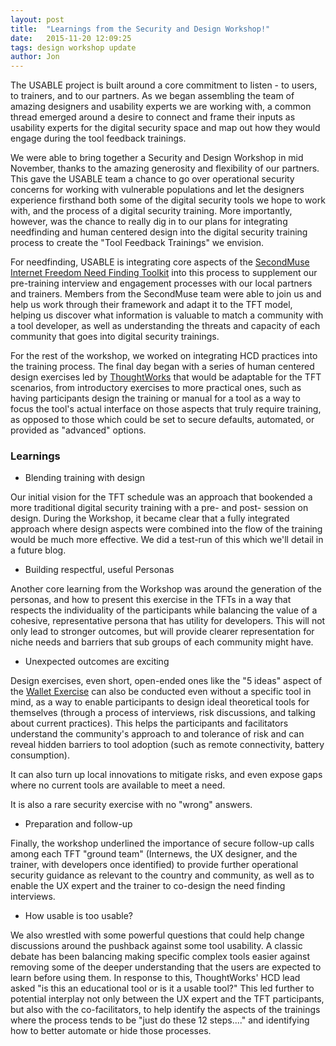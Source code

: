 ```yaml
---
layout: post
title:  "Learnings from the Security and Design Workshop!"
date:   2015-11-20 12:09:25
tags: design workshop update
author: Jon
---
```


The USABLE project is built around a core commitment to listen - to users, to trainers, and to our partners.  As we began assembling the team of amazing designers and usability experts we are working with, a common thread emerged around a desire to connect and frame their inputs as usability experts for the digital security space and map out how they would engage during the tool feedback trainings.

We were able to bring together a Security and Design Workshop in mid November, thanks to the amazing generosity and flexibility of our partners. This gave the USABLE team a chance to go over operational security concerns for working with vulnerable populations and let the designers experience firsthand both some of the digital security tools we hope to work with, and the process of a digital security training. More importantly, however, was the chance to really dig in to our plans for integrating needfinding and human centered design into the digital security training process to create the "Tool Feedback Trainings" we envision.

For needfinding, USABLE is integrating core aspects of the <a href="http://internetfreedom.secondmuse.com/needfinding/" target="_blank">SecondMuse Internet Freedom Need Finding Toolkit</a> into this process to supplement our pre-training interview and engagement processes with our local partners and trainers. Members from the SecondMuse team were able to join us and help us work through their framework and adapt it to the TFT model, helping us discover what information is valuable to match a community with a tool developer, as well as understanding the threats and capacity of each community that goes into digital security trainings. 

For the rest of the workshop, we worked on integrating HCD practices into the training process.  The final day began with a series of human centered design exercises led by <a href="https://www.thoughtworks.com/" target="_blank">ThoughtWorks</a> that would be adaptable for the TFT scenarios, from introductory exercises to more practical ones, such as having participants design the training or manual for a tool as a way to focus the tool's actual interface on those aspects that truly require training, as opposed to those which could be set to secure defaults, automated, or provided as "advanced" options.

### Learnings

* Blending training with design

Our initial vision for the TFT schedule was an approach that bookended a more traditional digital security training with a pre- and post- session on design.  During the Workshop, it became clear that a fully integrated approach where design aspects were combined into the flow of the training would be much more effective. We did a test-run of this which we'll detail in a future blog.

* Building respectful, useful Personas

Another core learning from the Workshop was around the generation of the personas, and how to present this exercise in the TFTs in a way that respects the individuality of the participants while balancing the value of a cohesive, representative persona that has utility for developers.  This will not only lead to stronger outcomes, but will provide clearer representation for niche needs and barriers that sub groups of each community might have.
 
* Unexpected outcomes are exciting

Design exercises, even short, open-ended ones like the "5 ideas" aspect of the <a href="https://dschool.stanford.edu/groups/designresources/wiki/4dbb2/The_Wallet_Project.html" target="_blank">Wallet Exercise</a> can also be conducted even without a specific tool in mind, as a way to enable participants to design ideal theoretical tools for themselves (through a process of interviews, risk discussions, and talking about current practices).  This helps the participants and facilitators understand the community's approach to and tolerance of risk and can reveal hidden barriers to tool adoption (such as remote connectivity, battery consumption).  

It can also turn up local innovations to mitigate risks, and even expose gaps where no current tools are available to meet a need.

It is also a rare security exercise with no "wrong" answers.

* Preparation and follow-up

Finally, the workshop underlined the importance of secure follow-up calls among each TFT "ground team" (Internews, the UX designer, and the trainer, with developers once identified) to provide further operational security guidance as relevant to the country and community, as well as to enable the UX expert and the trainer to co-design the need finding interviews.

* How usable is too usable?

We also wrestled with some powerful questions that could help change discussions around the pushback against some tool usability.  A classic debate has been balancing making specific complex tools easier against removing some of the deeper understanding that the users are expected to learn before using them.  In response to this, ThoughtWorks' HCD lead asked "is this an educational tool or is it a usable tool?"  This led further to potential interplay not only between the UX expert and the TFT participants, but also with the co-facilitators, to help identify the aspects of the trainings where the process tends to be "just do these 12 steps...." and identifying how to better automate or hide those processes.

